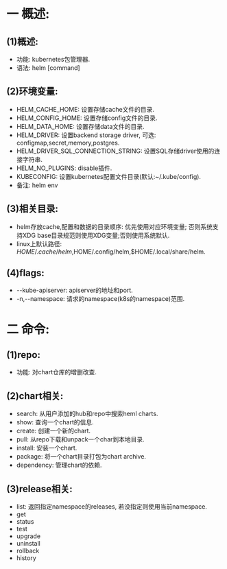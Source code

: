 # 一 概述:
## (1)概述:
- 功能: kubernetes包管理器.
- 语法: helm [command]

## (2)环境变量:
- HELM_CACHE_HOME: 设置存储cache文件的目录.
- HELM_CONFIG_HOME: 设置存储config文件的目录.
- HELM_DATA_HOME: 设置存储data文件的目录.
- HELM_DRIVER: 设置backend storage driver, 可选: configmap,secret,memory,postgres.
- HELM_DRIVER_SQL_CONNECTION_STRING: 设置SQL存储driver使用的连接字符串.
- HELM_NO_PLUGINS: disable插件.
- KUBECONFIG: 设置kubernetes配置文件目录(默认:~/.kube/config).
- 备注: helm env

## (3)相关目录:
- helm存放cache,配置和数据的目录顺序: 优先使用对应环境变量; 否则系统支持XDG base目录规范则使用XDG变量;否则使用系统默认.
- linux上默认路径: $HOME/.cache/helm,$HOME/.config/helm,$HOME/.local/share/helm.

## (4)flags:
- --kube-apiserver: apiserver的地址和port.
- -n,--namespace: 请求的namespace(k8s的namespace)范围.

# 二 命令:
## (1)repo:
- 功能: 对chart仓库的增删改查.

## (2)chart相关:
- search: 从用户添加的hub和repo中搜索heml charts.
- show: 查询一个chart的信息.
- create: 创建一个新的chart.
- pull: 从repo下载和unpack一个char到本地目录.
- install: 安装一个chart.
- package: 将一个chart目录打包为chart archive.
- dependency: 管理chart的依赖.

## (3)release相关:
- list: 返回指定namespace的releases, 若没指定则使用当前namespace.
- get
- status
- test
- upgrade
- uninstall
- rollback
- history
